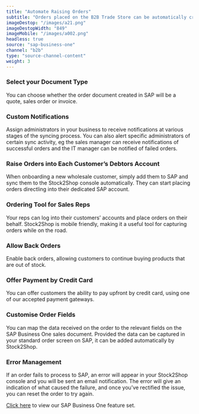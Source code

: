 ```yaml
---
title: "Automate Raising Orders"
subtitle: "Orders placed on the B2B Trade Store can be automatically created in SAP Business One."
imageDestop: "/images/a21.png"
imageDestopWidth: "849"
imageMobile: "/images/a002.png"
headless: true
source: "sap-business-one"
channel: "b2b"
type: "source-channel-content"
weight: 3
---
```


### Select your Document Type
You can choose whether the order document created in SAP will be a quote, sales order or invoice.

### Custom Notifications
Assign administrators in your business to receive notifications at various stages of the syncing process. You can also alert specific administrators of certain sync activity, eg the sales manager can receive notifications of successful orders and the IT manager can be notified of failed orders.

### Raise Orders into Each Customer’s Debtors Account
When onboarding a new wholesale customer, simply add them to SAP and sync them to the Stock2Shop console automatically. They can start placing orders directling into their dedicated SAP account.

### Ordering Tool for Sales Reps
Your reps can log into their customers’ accounts and place orders on their behalf. Stock2Shop is mobile friendly, making it a useful tool for capturing orders while on the road.

### Allow Back Orders
Enable back orders, allowing customers to continue buying products that are out of stock.

### Offer Payment by Credit Card
You can offer customers the ability to pay upfront by credit card, using one of our accepted payment gateways.

### Customise Order Fields
You can map the data received on the order to the relevant fields on the SAP Business One sales document. Provided the data can be captured in your standard order screen on SAP, it can be added automatically by Stock2Shop.

### Error Management
If an order fails to process to SAP, an error will appear in your Stock2Shop console and you will be sent an email notification. The error will give an indication of what caused the failure, and once you’ve rectified the issue, you can reset the order to try again.

[Click here](/help/features/sap-business-one/ "SAP Business One Features") to view our SAP Business One feature set.